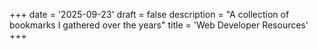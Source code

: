 +++
date = '2025-09-23'
draft = false
description = "A collection of bookmarks I gathered over the years"
title = 'Web Developer Resources'
+++
